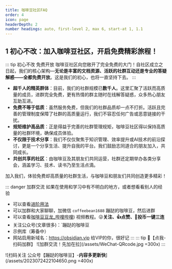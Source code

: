```yaml
---
title: 咖啡豆社区FAQ
order: 4
icon: page
headerDepth: 2
number headings: auto, first-level 2, max 6, start-at 1, 1.1
---
```

## 1 初心不改：加入咖啡豆社区，开启免费精彩旅程！

::: tip 初心不改 免费开放
咖啡豆社区向您敞开了完全免费的大门！自社区成立之日起，我们的核心架构—**无论是丰富的文档资源、活跃的社群互动还是专业的答疑解惑——全都免费开放**。这是我们的初心，也将一直坚持下去。
:::

- **超千人的精英群体**：目前，我们的社群规模已**数千人**。这里汇聚了活跃而高质量的成员，进群完全免费，更有热情的群主随时在线解答疑惑，众多热心朋友互助互进。
- **免费不等于低质**：虽然服务免费，但我们的社群品质却一点不打折。活跃且完善的管理制度保障了社群的高质量运行，我们不容忍任何广告或恶意链接的干扰。
- **规矩维护高品质**：正是得益于完善的社群管理规矩，咖啡豆社区得以保持高质量的社群环境，确保成员体验。
- **不仅限于技术分享**：我们不仅仅聚焦于知识管理、效率提升或AI技术的前沿探讨，更是一个分享生活、提升自我的平台。我们鼓励志同道合的朋友加入，共同成长。
- **共创共享的社区**：由咖啡豆及其朋友们共同运营，社群还定期举办各类分享会，涵盖学习、技术、读书乃至生活点滴。

加入我们，体验免费却高质量的社群生活，与咖啡豆和朋友们共同创造更多精彩！

::: danger 加群交流
如果在使用和学习中有不明白的地方，或者想看看别人的经验
- 可以查看[进阶用法](/zh/advanced)
- 可以加群和大家聊聊，加微信 `coffeebean1688` 蹦跶的咖啡豆，然后进群
- 可以查看[咖啡豆豆龙_哔哩哔哩](https://space.bilibili.com/618777356)) 视频教程。😜**关注、👍点赞、📀投币一键三连**
- 关注公众号(文章很多)：`蹦跶的咖啡豆
- 示例库（筹备中）
- 网站启用新域名：https://obsidian.vip 给VIP的你，很好记
:::
::: tip 🌱【点我-扫码加群】
![加群交流！先加在拉](/assets/WeChat-QRcode.jpg =300x) 
::: 

![扫码关注 公众号【蹦跶的咖啡豆】-**内容多更新快**](/assets/2023072422104650.png =400x)
